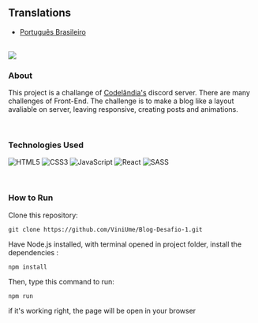 ## Translations
    
- [Português Brasileiro](https://github.com/ViniUme/Blog-Desafio-1/blob/master/translations/README-ptbr.md)

<br>
<img src="https://user-images.githubusercontent.com/66230638/151236625-a0711ccd-2105-4148-bf2a-473794d5611d.PNG">

### About
This project is a challange of <a href="https://discord.com/invite/QevDJqCzaY">Codelândia's</a> discord server. There are many challenges of Front-End. The challenge is to make a blog like a layout avaliable on server, leaving responsive, creating posts and animations.

<br>

### Technologies Used
![HTML5](https://img.shields.io/badge/html5-%23E34F26.svg?style=for-the-badge&logo=html5&logoColor=white)
![CSS3](https://img.shields.io/badge/css3-%231572B6.svg?style=for-the-badge&logo=css3&logoColor=white)
![JavaScript](https://img.shields.io/badge/javascript-%23323330.svg?style=for-the-badge&logo=javascript&logoColor=%23F7DF1E)
![React](https://img.shields.io/badge/react-%2320232a.svg?style=for-the-badge&logo=react&logoColor=%2361DAFB)
![SASS](https://img.shields.io/badge/SASS-hotpink.svg?style=for-the-badge&logo=SASS&logoColor=white)

<br>

### How to Run
Clone this repository:

    git clone https://github.com/ViniUme/Blog-Desafio-1.git
    
Have Node.js installed, with terminal opened in project folder, install the dependencies :

    npm install
    
Then, type this command to run:

    npm run
    
if it's working right, the page will be open in your browser
